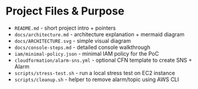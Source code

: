 # Project Files & Purpose

- `README.md` - short project intro + pointers
- `docs/architecture.md` - architecture explanation + mermaid diagram
- `docs/ARCHITECTURE.svg` - simple visual diagram
- `docs/console-steps.md` - detailed console walkthrough
- `iam/minimal-policy.json` - minimal IAM policy for the PoC
- `cloudformation/alarm-sns.yml` - optional CFN template to create SNS + Alarm
- `scripts/stress-test.sh` - run a local stress test on EC2 instance
- `scripts/cleanup.sh` - helper to remove alarm/topic using AWS CLI